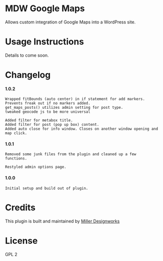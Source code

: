 MDW Google Maps
===========

Allows custom integration of Google Maps into a WordPress site. 

Usage Instructions
===========

Details to come soon.

Changelog
===========

#### 1.0.2

	Wrapped fitBounds (auto center) in if statement for add markers. Prevents freak out if no markers added.
	get_maps_posts() utilizes admin setting for post type.
	tweaked geocode js to be more universal

	Added filter for metabox title.
	Added filter for post (pop up box) content.
	Added auto close for info window. Closes on another window opening and map click.

#### 1.0.1
	
	Removed some junk files from the plugin and cleaned up a few functions.
	
	Restyled admin options page.

#### 1.0.0

	Initial setup and build out of plugin.

Credits
===========

This plugin is built and maintained by [Miller Designworks](http://millerdesignworks.com "Miller Designworks")

License
===========

GPL 2